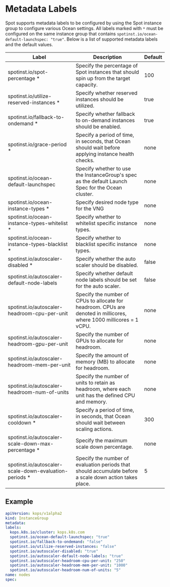 # Metadata Labels

Spot supports metadata labels to be configured by using the Spot instance group to configure various Ocean settings. All labels marked with `*` must be configured on the same instance group that contains `spotinst.io/ocean-default-launchspec: "true"`. Below is a list of supported metadata labels and the default values.

| Label                                                   | Description                                                                                                          | Default |
| ------------------------------------------------------- | -------------------------------------------------------------------------------------------------------------------- | ------- |
| spotinst.io/spot-percentage \*                          | Specify the percentage of Spot instances that should spin up from the target capacity.                               | 100     |
| spotinst.io/utilize-reserved-instances \*               | Specify whether reserved instances should be utilized.                                                               | true    |
| spotinst.io/fallback-to-ondemand \*                     | Specify whether fallback to on-demand instances should be enabled.                                                   | true    |
| spotinst.io/grace-period \*                             | Specify a period of time, in seconds, that Ocean should wait before applying instance health checks.                 | none    |
| spotinst.io/ocean-default-launchspec                    | Specify whether to use the InstanceGroup's spec as the default Launch Spec for the Ocean cluster.                    | none    |
| spotinst.io/ocean-instance-types \*                     | Specify desired node type for the VNG                                                                                | none    |
| spotinst.io/ocean-instance-types-whitelist \*           | Specify whether to whitelist specific instance types.                                                                | none    |
| spotinst.io/ocean-instance-types-blacklist \*           | Specify whether to blacklist specific instance types.                                                                | none    |
| spotinst.io/autoscaler-disabled \*                      | Specify whether the auto scaler should be disabled.                                                                  | false   |
| spotinst.io/autoscaler-default-node-labels              | Specify whether default node labels should be set for the auto scaler.                                               | false   |
| spotinst.io/autoscaler-headroom-cpu-per-unit            | Specify the number of CPUs to allocate for headroom. CPUs are denoted in millicores, where 1000 millicores = 1 vCPU. | none    |
| spotinst.io/autoscaler-headroom-gpu-per-unit            | Specify the number of GPUs to allocate for headroom.                                                                 | none    |
| spotinst.io/autoscaler-headroom-mem-per-unit            | Specify the amount of memory (MB) to allocate for headroom.                                                          | none    |
| spotinst.io/autoscaler-headroom-num-of-units            | Specify the number of units to retain as headroom, where each unit has the defined CPU and memory.                   | none    |
| spotinst.io/autoscaler-cooldown \*                      | Specify a period of time, in seconds, that Ocean should wait between scaling actions.                                | 300     |
| spotinst.io/autoscaler-scale-down-max-percentage \*     | Specify the maximum scale down percentage.                                                                           | none    |
| spotinst.io/autoscaler-scale-down-evaluation-periods \* | Specify the number of evaluation periods that should accumulate before a scale down action takes place.              | 5       |

## Example

```yaml
apiVersion: kops/v1alpha2
kind: InstanceGroup
metadata:
labels:
  kops.k8s.io/cluster: kops.k8s.com
  spotinst.io/ocean-default-launchspec: "true"
  spotinst.io/fallback-to-ondemand: "false"
  spotinst.io/utilize-reserved-instances: "false"
  spotinst.io/autoscaler-disabled: "true"
  spotinst.io/autoscaler-default-node-labels: "true"
  spotinst.io/autoscaler-headroom-cpu-per-unit: "250"
  spotinst.io/autoscaler-headroom-mem-per-unit: "1000"
  spotinst.io/autoscaler-headroom-num-of-units: "5"
name: nodes
spec:
```
